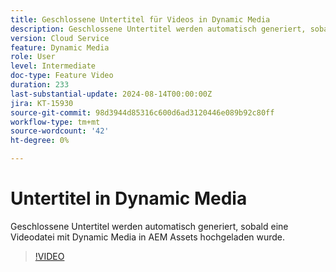 ```yaml
---
title: Geschlossene Untertitel für Videos in Dynamic Media
description: Geschlossene Untertitel werden automatisch generiert, sobald eine Videodatei in Dynamic Media hochgeladen wurde.
version: Cloud Service
feature: Dynamic Media
role: User
level: Intermediate
doc-type: Feature Video
duration: 233
last-substantial-update: 2024-08-14T00:00:00Z
jira: KT-15930
source-git-commit: 98d3944d85316c600d6ad3120446e089b92c80ff
workflow-type: tm+mt
source-wordcount: '42'
ht-degree: 0%

---
```



# Untertitel in Dynamic Media

Geschlossene Untertitel werden automatisch generiert, sobald eine Videodatei mit Dynamic Media in AEM Assets hochgeladen wurde.

>[!VIDEO](https://video.tv.adobe.com/v/3432627/?learn=on)
